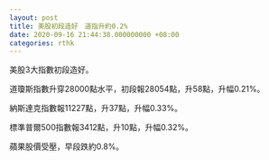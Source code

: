 ```yaml
---
layout: post
title: 美股初段造好　道指升約0.2%
date: 2020-09-16 21:44:38.000000000 +08:00
categories: rthk
---
```


美股3大指數初段造好。

道瓊斯指數升穿28000點水平，初段報28054點，升58點，升幅0.21%。

納斯達克指數報11227點，升37點，升幅0.33%。

標準普爾500指數報3412點，升10點，升幅0.32%。

蘋果股價受壓，早段跌約0.8%。
